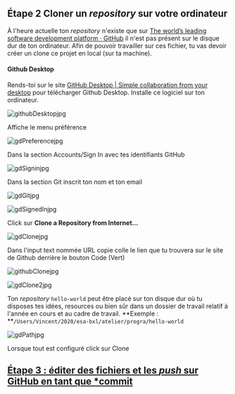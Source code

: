 ## Étape 2 Cloner un *repository* sur votre ordinateur

À l'heure actuelle ton *repository* n'existe que sur [The world’s leading software development platform · GitHub](https://github.com) il n'est pas présent sur le disque dur de ton ordinateur. Afin de pouvoir travailler sur ces fichier, tu vas devoir créer un clone ce projet en local (sur ta machine).

#### Github Desktop

Rends-toi sur le site [GitHub Desktop | Simple collaboration from your desktop](https://desktop.github.com) pour télécharger Github Desktop. Installe ce logiciel sur ton ordinateur.

![githubDesktopjpg](./images/githubDesktop.jpg)

Affiche le menu préférence

![gdPreferencejpg](./images/gdPreference.jpg)

Dans la section Accounts/Sign In avec tes identifiants GitHub

![gdSigninjpg](./images/gdSignin.jpg)

Dans la section Git inscrit ton nom et ton email

![gdGitjpg](./images/gdGit.jpg)

![gdSignedInjpg](./images/gdSignedIn.jpg)

Click sur **Clone a Repository from Internet...**

![gdClonejpg](./images/gdClone.jpg)

Dans l'input text nommée URL copie colle le lien que tu trouvera sur le site de Github derrière le bouton Code (Vert)

![githubClonejpg](./images/githubClone.jpg)

![gdClone2jpg](./images/gdClone2.jpg)

Ton *repository* `hello-world` peut être placé sur ton disque dur où tu disposes tes idées, resources ou bien sûr dans un dossier de travail relatif à l'année en cours et au cadre de travail. **Exemple : **`/Users/Vincent/2020/esa-bxl/atelier/progra/hello-world`

![gdPathjpg](./images/gdPath.jpg)

Lorsque tout est configuré click sur Clone

## [Étape 3 : éditer des fichiers et les *push* sur GitHub en tant que *commit](./cloneRepository.md)
